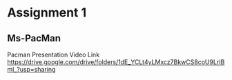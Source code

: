 # Assignment 1
## Ms-PacMan
Pacman Presentation Video Link
https://drive.google.com/drive/folders/1dE_YCLt4yLMxcz7BkwCS8coU9LrIBml_?usp=sharing
